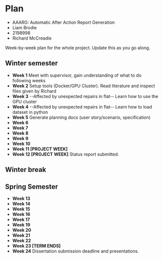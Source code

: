 # Plan

* AAARG: Automatic After Action Report Generation
* Liam Brodie
* 2198998
* Richard McCreadie

Week-by-week plan for the whole project. Update this as you go along.

## Winter semester

* **Week 1**
Meet with supervisor, gain understanding of what to do following weeks
* **Week 2**
Setup tools (Docker/GPU Cluster). Read literature and inspect files given by Richard
* **Week 3**
--Affected by unexpected repairs in flat--
Learn how to use the GPU cluster
* **Week 4**
--Affected by unexpected repairs in flat--
Learn how to load dataset in python
* **Week 5**
Generate planning docs (user story/scenario, specification)
* **Week 6**
* **Week 7**
* **Week 8**
* **Week 9**
* **Week 10**
* **Week 11 [PROJECT WEEK]**
* **Week 12 [PROJECT WEEK]** Status report submitted.

## Winter break

## Spring Semester

* **Week 13**
* **Week 14**
* **Week 15**
* **Week 16**
* **Week 17**
* **Week 19**
* **Week 20**
* **Week 21**
* **Week 22**
* **Week 23 [TERM ENDS]**
* **Week 24** Dissertation submission deadline and presentations.

